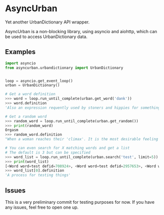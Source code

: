 # AsyncUrban

Yet another UrbanDictionary API wrapper. 

AsyncUrban is a non-blocking library, using asyncio and aiohttp, which can be used to access UrbanDictionary data.

## Examples
```py
import asyncio
from asyncurban.urbandictionary import UrbanDictionary


loop = asyncio.get_event_loop()
urban = UrbanDictionary()

# Get a word definition
>>> word = loop.run_until_complete(urban.get_word('dank'))
>>> word.definition
'Also an expression requently used by stoners and hippies for something of high quality.'

# Get a random word
>>> random_word = loop.run_until_complete(urban.get_random())
>>> print(random_word)
Orgasm
>>> random_word.definition
"When a woman reaches their 'climax'. It is the most desirable feeling EVER. Its like an explosion inside the body that feels so good."

# You can even search for X matching words and get a list
# The default is 3 but can be specified
>>> word_list = loop.run_until_complete(urban.search('test', limit=5))
>>> print(word_list)
[<Word word=test defid=708924>, <Word word=test defid=2957653>, <Word word=test defid=2573364>, <Word word=test defid=1876232>, <Word word=test defid=1662552>]
>>> word_list[0].definition
'A process for testing things'
```

## Issues
This is a very preliminary commit for testing purposes for now. If you have any issues, feel free to open one up.
